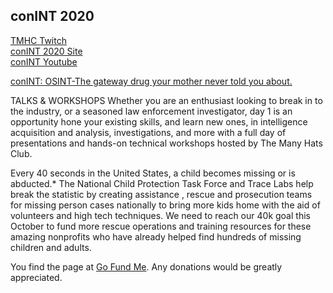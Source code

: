 ## conINT 2020
[TMHC Twitch](https://www.twitch.tv/themanyhatsclub)  
[conINT 2020 Site](https://conint.io/)  
[conINT Youtube](https://www.youtube.com/channel/UCBtSOceclpKcvunVNw82tFQ/featured)  

[conINT: OSINT-The gateway drug your mother never told you about.](https://www.youtube.com/watch?v=Kl5Ivl0dQZo&ab_channel=conINT)  


TALKS & WORKSHOPS
Whether you are an enthusiast looking to break in to the industry, or a seasoned law enforcement investigator, day 1 is an opportunity hone your existing skills, and learn new ones, in intelligence acquisition and analysis, investigations, and more with a full day of presentations and hands-on technical workshops hosted by The Many Hats Club.  

Every 40 seconds in the United States, a child becomes missing or is abducted.* The National Child Protection Task Force  and Trace Labs  help break the statistic by creating assistance , rescue and prosecution teams for missing person cases nationally to bring more kids home with the aid of volunteers and high tech techniques. We need to reach our 40k goal this October to fund more rescue operations and training resources for these amazing nonprofits who have already helped find hundreds of missing children and adults.

You find the page at [Go Fund Me](https://www.gofundme.com/f/missing-person-osint-rescue-ncptf-trace-labs/). 
Any donations would be greatly appreciated.


